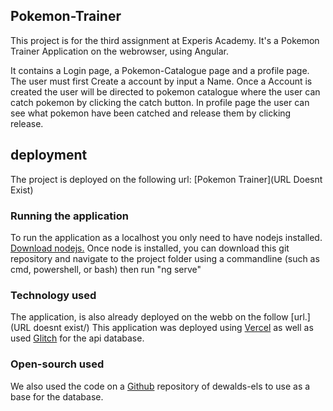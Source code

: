 ## Pokemon-Trainer

This project is for the third assignment at Experis Academy. It's a Pokemon Trainer Application on the webrowser, using Angular.

It contains a Login page, a Pokemon-Catalogue page and a profile page. The user must first Create a account by input a Name. Once a Account is created the user will be directed to pokemon catalogue where the user can catch pokemon by clicking the catch button. In profile page the user can see what pokemon have been catched and release them by clicking release.

## deployment
The project is deployed on the following url: [Pokemon Trainer](URL Doesnt Exist)

### Running the application
To run the application as a localhost you only need to have nodejs installed. [Download nodejs.](https://nodejs.org/en/)
Once node is installed, you can download this git repository and navigate to the project folder using a commandline (such as cmd, powershell, or bash)
then run "ng serve"

### Technology used
The application, is also already deployed on the webb on the follow [url.](URL doesnt exist/)
This application was deployed using [Vercel](https://vercel.com) as well as used [Glitch](https://glitch.com/) for the api database. 

### Open-sourch used
We also used the code on a [Github](https://github.com/dewald-els/noroff-assignment-api) repository of dewalds-els to use as a base for the database. 
